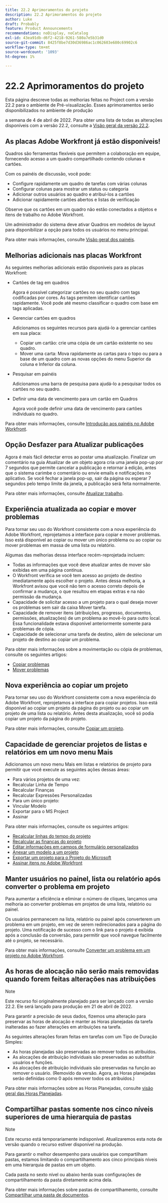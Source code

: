```yaml
---
title: 22.2 Aprimoramentos do projeto
description: 22.2 Aprimoramentos do projeto
author: Luke
draft: Probably
feature: Product Announcements
recommendations: noDisplay, noCatalog
exl-id: 43ea91db-d6f2-4218-9261-580a7e5b31d0
source-git-commit: 8425f8be7d30d36986ac1c062603e680c69902c6
workflow-type: tm+mt
source-wordcount: '1093'
ht-degree: 1%

---
```


# 22.2 Aprimoramentos do projeto

Esta página descreve todas as melhorias feitas no Project com a versão 22.2 para o ambiente de Pré-visualização. Esses aprimoramentos serão disponibilizados no ambiente de produção

<!--
<MadCap:conditionalText data-mc-conditions="QuicksilverOrClassic.Draft mode">
in January 2022
</MadCap:conditionalText>
-->

a semana de 4 de abril de 2022. Para obter uma lista de todas as alterações disponíveis com a versão 22.2, consulte a [Visão geral da versão 22.2](../../../product-announcements/product-releases/22.2-release-activity/22-2-release-overview.md).

## As placas Adobe Workfront já estão disponíveis!

Quadros são ferramentas flexíveis que permitem a colaboração em equipe, fornecendo acesso a um quadro compartilhado contendo colunas e cartões.

Com os painéis de discussão, você pode:

* Configure rapidamente um quadro de tarefas com várias colunas
* Configurar colunas para mostrar um status ou categoria
* Adicionar outros usuários ao quadro e atribuí-los a cartões
* Adicionar rapidamente cartões abertos e listas de verificação

Observe que os cartões em um quadro não estão conectados a objetos e itens de trabalho no Adobe Workfront.

Um administrador do sistema deve ativar Quadros em modelos de layout para disponibilizar a opção para todos os usuários no menu principal.

Para obter mais informações, consulte [Visão geral dos painéis](../../../agile/boards-overview.md).

## Melhorias adicionais nas placas Workfront

As seguintes melhorias adicionais estão disponíveis para as placas Workfront:

* Cartões de tag em quadros

  Agora é possível categorizar cartões no seu quadro com tags codificadas por cores. As tags permitem identificar cartões rapidamente. Você pode até mesmo classificar o quadro com base em tags aplicadas.

* Gerenciar cartões em quadros

  Adicionamos os seguintes recursos para ajudá-lo a gerenciar cartões em sua placa:

   * Copiar um cartão: crie uma cópia de um cartão existente no seu quadro.
   * Mover uma carta: Mova rapidamente as cartas para o topo ou para a base de um quadro com as novas opções do menu Superior da coluna e Inferior da coluna.

* Pesquisar em painéis

  Adicionamos uma barra de pesquisa para ajudá-lo a pesquisar todos os cartões no seu quadro.

* Definir uma data de vencimento para um cartão em Quadros

  Agora você pode definir uma data de vencimento para cartões individuais no quadro.

Para obter mais informações, consulte [Introdução aos painéis no Adobe Workfront](../../../agile/get-started-with-boards/get-started-with-boards.md).

## Opção Desfazer para Atualizar publicações

Agora é mais fácil detectar erros ao postar uma atualização. Finalizar um comentário na guia Atualizar de um objeto agora cria uma janela pop-up por 7 segundos que permite cancelar a publicação e retornar à edição, antes que o sistema carimbe o comentário ou envie emails e notificações no aplicativo. Se você fechar a janela pop-up, sair da página ou esperar 7 segundos pelo tempo limite da janela, a publicação será feita normalmente.

Para obter mais informações, consulte [Atualizar trabalho](../../../workfront-basics/updating-work-items-and-viewing-updates/update-work.md).

## Experiência atualizada ao copiar e mover problemas

Para tornar seu uso do Workfront consistente com a nova experiência do Adobe Workfront, reprojetamos a interface para copiar e mover problemas. Isso está disponível ao copiar ou mover um único problema ou ao copiar ou mover problemas em massa de uma lista ou relatório.

Algumas das melhorias dessa interface recém-reprojetada incluem:

* Todas as informações que você deve atualizar antes de mover são exibidas em uma página contínua.
* O Workfront verifica se você tem acesso ao projeto de destino imediatamente após escolher o projeto. Antes dessa melhoria, a Workfront avisou que você não tem o acesso correto depois de confirmar a mudança, o que resultou em etapas extras e na não permissão da mudança.
* Capacidade de solicitar acesso a um projeto para o qual deseja mover os problemas sem sair da caixa Mover tarefa.
* Capacidade de remover itens (atribuições, progresso, documentos, permissões, atualizações) de um problema ao movê-lo para outro local. Essa funcionalidade estava disponível anteriormente somente para problemas de cópia.
* Capacidade de selecionar uma tarefa de destino, além de selecionar um projeto de destino ao copiar um problema.

Para obter mais informações sobre a movimentação ou cópia de problemas, consulte os seguintes artigos:

* [Copiar problemas](../../../manage-work/issues/manage-issues/copy-issues.md)
* [Mover problemas](../../../manage-work/issues/manage-issues/move-issues.md)

## Nova experiência ao copiar um projeto

Para tornar seu uso do Workfront consistente com a nova experiência do Adobe Workfront, reprojetamos a interface para copiar projetos. Isso está disponível ao copiar um projeto da página do projeto ou ao copiar um projeto de uma lista ou relatório. Antes desta atualização, você só podia copiar um projeto da página do projeto.

Para obter mais informações, consulte [Copiar um projeto](../../../manage-work/projects/manage-projects/copy-project.md).

## Capacidade de gerenciar projetos de listas e relatórios em um novo menu Mais

Adicionamos um novo menu Mais em listas e relatórios de projeto para permitir que você execute as seguintes ações dessas áreas:

* Para vários projetos de uma vez:
* Recalcular Linha de Tempo
* Recalcular Finanças
* Recalcular Expressões Personalizadas
* Para um único projeto:
* Vincular Modelo
* Exportar para o MS Project
* Assinar

Para obter mais informações, consulte os seguintes artigos:

* [Recalcular linhas do tempo do projeto](../../../manage-work/projects/manage-projects/recalculate-project-timeline.md)
* [Recalcular as finanças do projeto](../../../manage-work/projects/project-finances/recalculate-project-finances.md)
* [Editar informações em campos de formulário personalizados](../../../workfront-basics/work-with-custom-forms/edit-custom-forms.md)
* [Anexar um modelo a um projeto](../../../manage-work/projects/create-and-manage-templates/attach-template-to-project.md)
* [Exportar um projeto para o Projeto do Microsoft](../../../manage-work/projects/manage-projects/export-project-to-ms-project.md)
* [Assinar itens no Adobe Workfront](../../../workfront-basics/using-notifications/subscribe-to-items-in-workfront.md)

## Manter usuários no painel, lista ou relatório após converter o problema em projeto

Para aumentar a eficiência e eliminar o número de cliques, lançamos uma melhoria ao converter problemas em projetos de uma lista, relatório ou painel.

Os usuários permanecem na lista, relatório ou painel após converterem um problema em um projeto, em vez de serem redirecionados para a página do projeto. Uma notificação de sucesso com o link para o projeto é exibida após a conclusão da conversão, para permitir que você navegue facilmente até o projeto, se necessário.

Para obter mais informações, consulte [Converter um problema em um projeto no Adobe Workfront](../../../manage-work/issues/convert-issues/convert-issue-to-project.md).

## As horas de alocação não serão mais removidas quando forem feitas alterações nas atribuições

>[!NOTE]
>
>Este recurso foi originalmente planejado para ser lançado com a versão 22.2. Ele será lançado para produção em 21 de abril de 2022.

Para garantir a precisão de seus dados, fizemos uma alteração para preservar as horas de alocação e manter as Horas planejadas da tarefa inalteradas ao fazer alterações em atribuições na tarefa.

As seguintes alterações foram feitas em tarefas com um Tipo de Duração Simples:

* As horas planejadas são preservadas ao remover todos os atribuídos.
* As alocações de atribuição individuais são preservadas ao substituir usuários e funções.
* As alocações de atribuição individuais são preservadas na função ao remover o usuário. (Removido da versão. Agora, as Horas planejadas serão definidas como 0 após remover todos os atribuídos.)

Para obter mais informações sobre as Horas Planejadas, consulte [visão geral das Horas Planejadas](../../../manage-work/tasks/task-information/planned-hours.md).

## Compartilhar pastas somente nos cinco níveis superiores de uma hierarquia de pastas

>[!NOTE]
>
>Este recurso está temporariamente indisponível. Atualizaremos esta nota de versão quando o recurso estiver disponível na produção.

Para garantir o melhor desempenho para usuários que compartilham pastas, estamos limitando o compartilhamento aos cinco principais níveis em uma hierarquia de pastas em um objeto.

Cada pasta no sexto nível ou abaixo herda suas configurações de compartilhamento da pasta diretamente acima dela.

Para obter mais informações sobre pastas de compartilhamento, consulte [Compartilhar uma pasta de documentos](../../../workfront-basics/grant-and-request-access-to-objects/share-a-document-folder.md).

